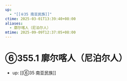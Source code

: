 ```yaml
---
up:
  - "[[⑥35 南亚民族]]"
ctime: 2025-03-01T13:39:40+08:00
aliases:
  - 廓尔喀人（尼泊尔人）
mtime: 2025-09-09T12:37:05+08:00
---
```


# ⑥355.1 廓尔喀人（尼泊尔人）

- up: [[⑥35 南亚民族]]
